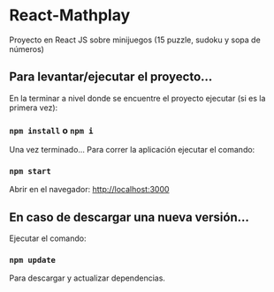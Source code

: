 # React-Mathplay
Proyecto en React JS sobre minijuegos (15 puzzle, sudoku y sopa de números)


## Para levantar/ejecutar el proyecto...

En la terminar a nivel donde se encuentre el proyecto ejecutar (si es la primera vez):
### `npm install` o `npm i`

Una vez terminado...
Para correr la aplicación ejecutar el comando:
### `npm start`

Abrir en el navegador: [http://localhost:3000](http://localhost:3000)

## En caso de descargar una nueva versión...

Ejecutar el comando:
### `npm update`
Para descargar y actualizar dependencias.

